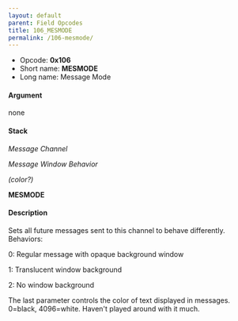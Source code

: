 ```yaml
---
layout: default
parent: Field Opcodes
title: 106_MESMODE
permalink: /106-mesmode/
---
```


-   Opcode: **0x106**
-   Short name: **MESMODE**
-   Long name: Message Mode

#### Argument

none

#### Stack

  
*Message Channel*

*Message Window Behavior*

*(color?)*

**MESMODE**

#### Description

Sets all future messages sent to this channel to behave differently. Behaviors:

  
0: Regular message with opaque background window

1: Translucent window background

2: No window background

The last parameter controls the color of text displayed in messages. 0=black, 4096=white. Haven't played around with it much.
